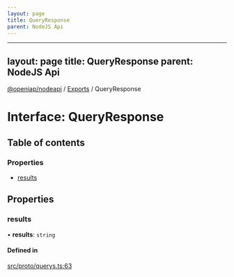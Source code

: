 ```yaml
---
layout: page
title: QueryResponse
parent: NodeJS Api
---
```

---
layout: page
title: QueryResponse
parent: NodeJS Api
---
[@openiap/nodeapi](../README.md) / [Exports](../modules.md) / QueryResponse

# Interface: QueryResponse

## Table of contents

### Properties

- [results](QueryResponse.html#results)

## Properties

### results

• **results**: `string`

#### Defined in

[src/proto/querys.ts:63](https://github.com/openiap/nodeapi/blob/a6b5438/src/proto/querys.ts#L63)
